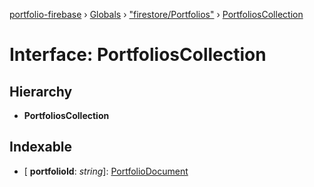 [portfolio-firebase](../README.md) › [Globals](../globals.md) › ["firestore/Portfolios"](../modules/_firestore_portfolios_.md) › [PortfoliosCollection](_firestore_portfolios_.portfolioscollection.md)

# Interface: PortfoliosCollection

## Hierarchy

* **PortfoliosCollection**

## Indexable

* \[ **portfolioId**: *string*\]: [PortfolioDocument](_firestore_portfolios_.portfoliodocument.md)

